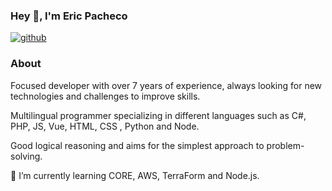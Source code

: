 ### Hey 👋, I'm Eric Pacheco

<a href="https://github.com/ericpachecosousa">
    <img src="https://camo.githubusercontent.com/b2d1ae072c968dbeaf2232f0e1071ae5a7b218b11caec1ae5c69c10ef370a3cc/68747470733a2f2f696d672e736869656c64732e696f2f62616467652f6769746875622d2532333234323932652e7376673f267374796c653d666f722d7468652d6261646765266c6f676f3d676974687562266c6f676f436f6c6f723d7768697465" alt="github" data-canonical-src="https://img.shields.io/badge/github-%2324292e.svg?&amp;style=for-the-badge&amp;logo=github&amp;logoColor=white" style="max-width: 100%;">
</a>
<h3>About</h3>
<p>
Focused developer with over 7 years of experience, always looking for new technologies and challenges to improve skills.

Multilingual programmer specializing in different languages ​​such as C#, PHP, JS, Vue, HTML, CSS , Python and Node.

Good logical reasoning and aims for the simplest approach to problem-solving.

</p>

🌱 I’m currently learning CORE, AWS, TerraForm and Node.js.



